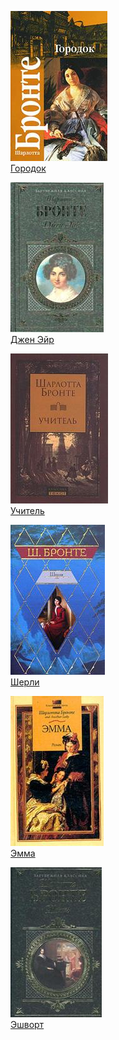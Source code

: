 ![](Городок.jpg)  
[Городок](Городок.txt)

![](Джен%20Эйр.jpg)  
[Джен Эйр](Джен%20Эйр.txt)

![](Учитель.jpg)  
[Учитель](Учитель.txt)

![](Шерли.jpg)  
[Шерли](Шерли.txt)

![](Эмма.jpg)  
[Эмма](Эмма.txt)

![](Эшворт.jpg)  
[Эшворт](Эшворт.txt)
